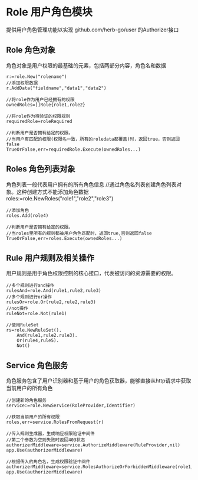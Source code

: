 # Role 用户角色模块
提供用户角色管理功能以实现 github.com/herb-go/user 的Authorizer接口

## Role 角色对象

角色对象是用户权限的最基础的元素，包括两部分内容，角色名和数据

    r:=role.New("rolename")
    //添加权限数据
    r.AddData("fieldname","data1","data2")

    //将role作为用户已经拥有的权限
    ownedRoles=[]Role{role1,role2}

    //将role作为待验证的权限规则
    requiredRole=roleRequired

    //判断用户是否拥有给定的权限。
    //当用户有匹配的权限(权限名一致，所有的roledata都覆盖)时，返回true，否则返回false
    TrueOrFalse,err=requiredRole.Execute(ownedRoles...)

## Roles 角色列表对象

角色列表一般代表用户拥有的所有角色信息
    //通过角色名列表创建角色列表对象。这种创建方式不能添加角色数据
    roles:=role.NewRoles("role1","role2","role3")

    //添加角色
    roles.Add(role4)

    //判断用户是否拥有给定的权限。
    //当roles里所有的规则都被用户角色匹配时，返回true,否则返回false
    TrueOrFalse,err=roles.Execute(ownedRoles...)

## Rule 用户规则及相关操作

用户规则是用于角色权限控制的核心接口，代表被访问的资源需要的权限。

    //多个规则进行and操作
    rulesAnd=role.And(rule1,rule2,rule3)
    //多个规则进行or操作
    rulesOr=role.Or(rule2,rule2,rule3)
    //not操作
    ruleNot=role.Not(rule1)

    //使用RuleSet
    rs=role.NewRuleSet().
        And(rule1,rule2.rule3).
        Or(rule4,rule5).
        Not()

## Service 角色服务

角色服务包含了用户识别器和基于用户的角色获取器，能够直接从http请求中获取当前用户的所有角色

    //创建新的角色服务
    service:=role.NewService(RoleProvider,Identifier)

    //获取当前用户的所有权限
    roles,err=service.RolesFromRequest(r)

    //传入规则生成器，生成响应权限验证中间件
    //第二个参数为空则失败时返回403状态
    authorizerMiddleware=service.AuthorizeMiddleware(RuleProvider,nil)
    app.Use(authorizerMiddleware)

    //根据传入的角色名，生成权限验证中间件
    authorizerMiddleware=service.RolesAuthorizeOrForbiddenMiddleware(role1,role2)
    app.Use(authorizerMiddleware)